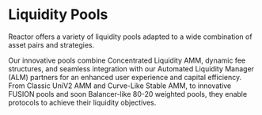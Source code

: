 # Liquidity Pools

Reactor offers a variety of liquidity pools adapted to a wide combination of asset pairs and strategies.

Our innovative pools combine Concentrated Liquidity AMM, dynamic fee structures, and seamless integration with our Automated Liquidity Manager (ALM) partners for an enhanced user experience and capital efficiency. From Classic UniV2 AMM and Curve-Like Stable AMM, to innovative FUSION pools and soon Balancer-like 80-20 weighted pools, they enable protocols to achieve their liquidity objectives.
